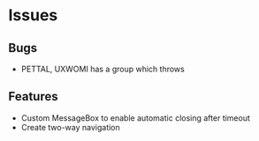 # Issues

## Bugs
* PETTAL, UXWOMI has a group which throws

## Features
* Custom MessageBox to enable automatic closing after timeout
* Create two-way navigation